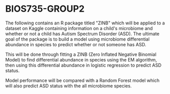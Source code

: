 # BIOS735-GROUP2

The following contains an R package titled "ZINB" which will be applied to a dataset on Kaggle containing information on a child's microbiome and whether or not a child has Autism Spectrum Disorder (ASD). The ultimate goal of the package is to build a model using microbiome differential abundance in species to predict whether or not someone has ASD.

This will be done through fitting a ZINB (Zero Inflated Negative Binomial Model) to find differential abundance in species using the EM algorithm, then using this differential abundance in logistic regression to predict ASD status.

Model performance will be compared with a Random Forest model which will also predict ASD status with the all microbiome species.